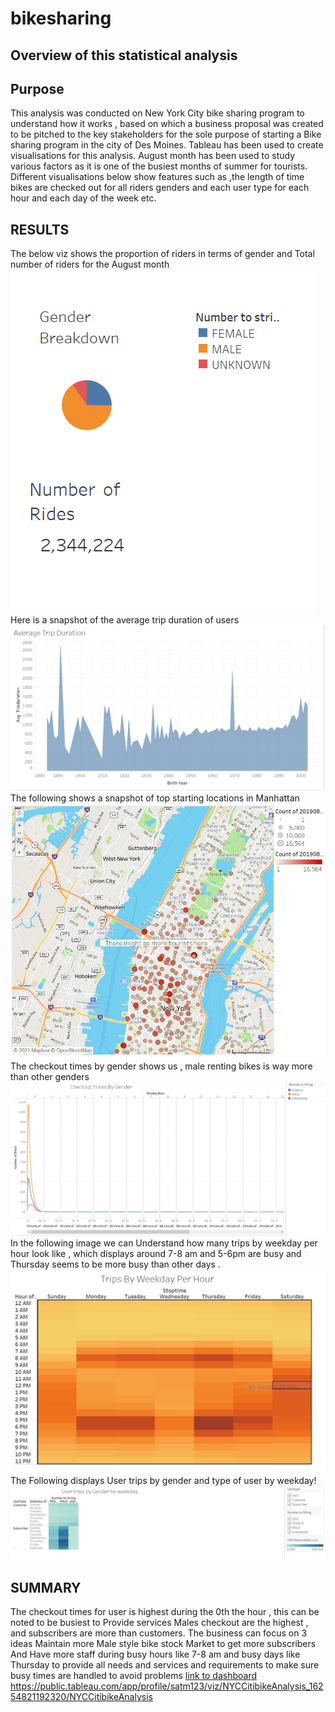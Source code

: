# bikesharing
## Overview of this statistical analysis
## Purpose
This analysis was conducted on New York City bike sharing program   to understand how it works , based on which a business proposal was created to be pitched to  the key stakeholders for the sole purpose of starting a Bike sharing program in the city of Des Moines.
Tableau has been used to create visualisations for this analysis.
August month has been used to study various factors as it is one of the busiest months of summer for tourists.
Different visualisations  below show features such as ,the length of time bikes are checked out for all riders genders and each user type for each hour and each day of the week etc.

## RESULTS 
The below viz shows the proportion of riders in terms of gender and Total number of riders for the August month
![Capture.PNG](./resources/Capture.PNG)
Here is a snapshot of the average trip duration of users
![AverageTripDuration.PNG](./resources/AverageTripDuration.PNG)
The following shows a snapshot of top starting locations in Manhattan
![TopStaringLocations.PNG](./resources/TopStaringLocations.PNG)
The checkout times by gender shows us , male renting bikes is way more than other genders
![CheckoutTimesByGender.PNG](./resources/CheckoutTimesByGender.PNG)
In the following image we can Understand how many trips by weekday per hour look like , which displays around 7-8 am and 5-6pm are busy and Thursday seems to be more busy than other days .
![TripsByWeekdayperHour.PNG](./resources/TripsByWeekdayperHour.PNG)
The Following displays User trips by gender and type of user by weekday!
![Usertrips.PNG](./resources/Usertrips.PNG)
## SUMMARY
The checkout times for user is highest during the 0th  the hour , this can be noted to be busiest to Provide services
Males checkout are the highest , and subscribers are more than customers.
The business can focus on 3 ideas
Maintain more Male style bike stock
Market to get more subscribers
And
Have more staff during busy hours like 7-8 am and busy days like Thursday  to provide all needs and services and requirements to make sure  busy times are handled to avoid problems
[link to dashboard](https://public.tableau.com/app/profile/satm123/viz/NYCCitibikeAnalysis_16254821192320/NYCCitibikeAnalysis)
https://public.tableau.com/app/profile/satm123/viz/NYCCitibikeAnalysis_16254821192320/NYCCitibikeAnalysis
